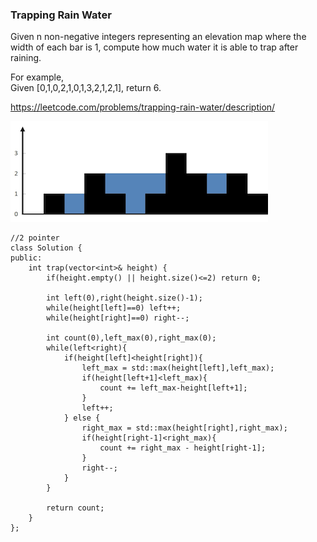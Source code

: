 ### Trapping Rain Water

Given n non-negative integers representing an elevation map where the width of each bar is 1, compute how much water it is able to trap after raining.

For example,   
Given \[0,1,0,2,1,0,1,3,2,1,2,1\], return 6.

https://leetcode.com/problems/trapping-rain-water/description/



![](/assets/trapping_rain_water.png)

```
//2 pointer
class Solution {
public:
    int trap(vector<int>& height) {
        if(height.empty() || height.size()<=2) return 0;
        
        int left(0),right(height.size()-1);
        while(height[left]==0) left++;
        while(height[right]==0) right--;
        
        int count(0),left_max(0),right_max(0);
        while(left<right){
            if(height[left]<height[right]){
                left_max = std::max(height[left],left_max);
                if(height[left+1]<left_max){
                    count += left_max-height[left+1];
                }
                left++;
            } else {
                right_max = std::max(height[right],right_max);
                if(height[right-1]<right_max){
                    count += right_max - height[right-1];
                }
                right--;
            }          
        }
        
        return count;
    }
};
```